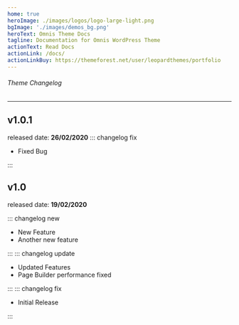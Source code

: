 ```yaml
---
home: true
heroImage: ./images/logos/logo-large-light.png
bgImage: './images/demos_bg.png'
heroText: Omnis Theme Docs
tagline: Documentation for Omnis WordPress Theme
actionText: Read Docs
actionLink: /docs/
actionLinkBuy: https://themeforest.net/user/leopardthemes/portfolio
---
```


###### Theme Changelog
---

## v1.0.1

released date: **26/02/2020**
::: changelog fix

- Fixed Bug

:::

## v1.0

released date: **19/02/2020**

::: changelog new

- New Feature
- Another new feature

:::
::: changelog update

- Updated Features
- Page Builder performance fixed

:::
::: changelog fix

- Initial Release

:::